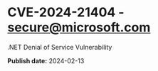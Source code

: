 # CVE-2024-21404 - secure@microsoft.com

.NET Denial of Service Vulnerability

**Publish date:** 2024-02-13
